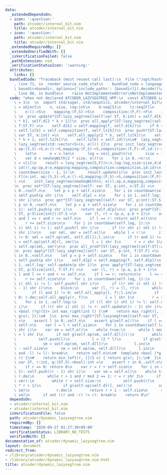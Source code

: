 ```yaml
---
data:
  _extendedDependsOn:
  - icon: ':question:'
    path: atcoder/internal_bit.nim
    title: atcoder/internal_bit.nim
  - icon: ':question:'
    path: atcoder/internal_bit.nim
    title: atcoder/internal_bit.nim
  _extendedRequiredBy: []
  _extendedVerifiedWith: []
  _isVerificationFailed: false
  _pathExtension: nim
  _verificationStatusIcon: ':warning:'
  attributes:
    links: []
  bundledCode: "Traceback (most recent call last):\n  File \"/opt/hostedtoolcache/Python/3.10.2/x64/lib/python3.10/site-packages/onlinejudge_verify/documentation/build.py\"\
    , line 71, in _render_source_code_stat\n    bundled_code = language.bundle(stat.path,\
    \ basedir=basedir, options={'include_paths': [basedir]}).decode()\n  File \"/opt/hostedtoolcache/Python/3.10.2/x64/lib/python3.10/site-packages/onlinejudge_verify/languages/nim.py\"\
    , line 86, in bundle\n    raise NotImplementedError\nNotImplementedError\n"
  code: "when not declared ATCODER_LAZYSEGTREE_HPP:\n  const ATCODER_LAZYSEGTREE_HPP*\
    \ = 1\n  \n  import std/sugar, std/sequtils, atcoder/internal_bit\n  type lazy_segtree*[S,F]\
    \ = object\n    n, size, log:int\n    d:seq[S]\n    lz:seq[F]\n    op:(S, S)->S\n\
    \    e:()->S\n    mapping:(F,S)->S\n    composition:(F,F)->F\n    id:()->F\n \
    \ \n  proc update*[ST:lazy_segtree](self:var ST, k:int) = self.d[k] = self.op(self.d[2\
    \ * k], self.d[2 * k + 1])\n  proc all_apply*[ST:lazy_segtree](self:var ST, k:int,\
    \ f:ST.F) =\n    self.d[k] = self.mapping(f, self.d[k])\n    if k < self.size:\
    \ self.lz[k] = self.composition(f, self.lz[k])\n  proc push*[ST:lazy_segtree](self:\
    \ var ST, k:int) =\n    self.all_apply(2 * k, self.lz[k])\n    self.all_apply(2\
    \ * k + 1, self.lz[k])\n    self.lz[k] = self.id()\n\n#  lazy_segtree(int n) :\
    \ lazy_segtree(std::vector<S>(n, e())) {}\n  proc init_lazy_segtree*[S, F](v:seq[S],\
    \ op:(S,S)->S,e:()->S,mapping:(F,S)->S,composition:(F,F)->F,id:()->F):auto =\n\
    \    let\n      n = v.len\n      log = ceil_pow2(n)\n      size = 1 shl log\n\
    \    var d = newSeqWith(2 * size, e())\n    for i in 0..<n:\n      d[size + i]\
    \ = v[i]\n    result = lazy_segtree[S,F](n:n,log:log,size:size,d:d,lz:newSeqWith(size,\
    \ id()),op:op,e:e,mapping:mapping,composition:composition,id:id)\n    for i in\
    \ countdown(size - 1, 1):\n      result.update(i)\n  proc init_lazy_segtree*[S,\
    \ F](n:int, op:(S,S)->S,e:()->S,mapping:(F,S)->S,composition:(F,F)->F,id:()->F):auto\
    \ =\n    init_lazy_segtree(newSeqWith(n, e()),op,e,mapping,composition,id)\n\n\
    \n  proc set*[ST:lazy_segtree](self: var ST, p:int, x:ST.S) =\n    assert p in\
    \ 0..<self.n\n    let p = p + self.size\n    for i in countdown(self.log, 1):\
    \ self.push(p shr i)\n    self.d[p] = x\n    for i in 1..self.log: self.update(p\
    \ shr i)\n\n  proc get*[ST:lazy_segtree](self: var ST, p:int):ST.S =\n    assert\
    \ p in 0..<self.n\n    let p = p + self.size\n    for i in countdown(self.log,\
    \ 1): self.push(p shr i)\n    return self.d[p]\n\n  proc prod*[ST:lazy_segtree](self:var\
    \ ST, p:Slice[int]):ST.S =\n    var (l, r) = (p.a, p.b + 1)\n    assert 0 <= l\
    \ and l <= r and r <= self.n\n    if l == r: return self.e()\n\n    l += self.size\n\
    \    r += self.size\n\n    for i in countdown(self.log, 1):\n      if ((l shr\
    \ i) shl i) != l: self.push(l shr i)\n      if ((r shr i) shl i) != r: self.push(r\
    \ shr i)\n\n    var sml, smr = self.e()\n    while l < r:\n      if (l and 1)\
    \ != 0: sml = self.op(sml, self.d[l]);l.inc\n      if (r and 1) != 0: r.dec;smr\
    \ = self.op(self.d[r], smr)\n      l = l shr 1\n      r = r shr 1\n    return\
    \ self.op(sml, smr)\n\n  proc all_prod*[ST:lazy_segtree](self:ST):auto = self.d[1]\n\
    \n  proc apply*[ST:lazy_segtree](self: var ST, p:int, f:ST.F) =\n    assert p\
    \ in 0..<self.n\n    let p = p + self.size\n    for i in countdown(self.log, 1):\
    \ self.push(p shr i)\n    self.d[p] = self.mapping(f, self.d[p])\n    for i in\
    \ 1..self.log: self.update(p shr i)\n  proc apply*[ST:lazy_segtree](self: var\
    \ ST, p:Slice[int], f:ST.F) =\n    var (l, r) = (p.a, p.b + 1)\n    assert 0 <=\
    \ l and l <= r and r <= self.n\n    if l == r: return\n\n    l += self.size\n\
    \    r += self.size\n\n    for i in countdown(self.log, 1):\n      if ((l shr\
    \ i) shl i) != l: self.push(l shr i)\n      if ((r shr i) shl i) != r: self.push((r\
    \ - 1) shr i)\n\n    block:\n      var (l, r) = (l, r)\n      while l < r:\n \
    \       if (l and 1) != 0: self.all_apply(l, f);l.inc\n        if (r and 1) !=\
    \ 0: r.dec;self.all_apply(r, f)\n        l = l shr 1\n        r = r shr 1\n\n\
    \    for i in 1..self.log:\n      if ((l shr i) shl i) != l: self.update(l shr\
    \ i)\n      if ((r shr i) shl i) != r: self.update((r - 1) shr i)\n\n#  template\
    \ <bool (*g)(S)> int max_right(int l) {\n#    return max_right(l, [](S x) { return\
    \ g(x); });\n#  }\n  proc max_right*[ST:lazysegtree](self:var ST, l:int, g:(ST.S)->bool):int\
    \ =\n    assert l in 0..self.n\n    assert g(self.e())\n    if l == self.n: return\
    \ self.n\n    var l = l + self.size\n    for i in countdown(self.log, 1): self.push(l\
    \ shr i)\n    var sm = self.e()\n    while true:\n      while l mod 2 == 0: l\
    \ = l shr 1\n      if not g(self.op(sm, self.d[l])):\n        while l < self.size:\n\
    \          self.push(l)\n          l = (2 * l)\n          if g(self.op(sm, self.d[l])):\n\
    \            sm = self.op(sm, self.d[l])\n            l.inc\n        return l\
    \ - self.size\n      sm = self.op(sm, self.d[l])\n      l.inc\n      if not((l\
    \ and -l) != l): break\n    return self.n\n\n#  template <bool (*g)(S)> int min_left(int\
    \ r) {\n#    return min_left(r, [](S x) { return g(x); });\n#  }\n  proc min_left*[ST:lazy_segtree](self:\
    \ var ST, r:int, g:(ST.S)->bool):int =\n    assert r in 0..self.n\n    assert(g(self.e()))\n\
    \    if r == 0: return 0\n    var r = r + self.size\n    for i in countdown(self.log,\
    \ 1): self.push((r - 1) shr i)\n    var sm = self.e()\n    while true:\n     \
    \ r.dec\n      while r > 1 and r mod 2 == 1: r = r shr 1\n      if not g(self.op(self.d[r],\
    \ sm)):\n        while r < self.size:\n          self.push(r)\n          r = (2\
    \ * r + 1)\n          if g(self.op(self.d[r], sm)):\n            sm = self.op(self.d[r],\
    \ sm)\n            r.dec\n        return r + 1 - self.size\n      sm = self.op(self.d[r],\
    \ sm)\n      if not ((r and -r) != r): break\n    return 0\n"
  dependsOn:
  - atcoder/internal_bit.nim
  - atcoder/internal_bit.nim
  isVerificationFile: false
  path: atcoder/dynamic_lazysegtree.nim
  requiredBy: []
  timestamp: '2020-09-27 01:27:30+09:00'
  verificationStatus: LIBRARY_NO_TESTS
  verifiedWith: []
documentation_of: atcoder/dynamic_lazysegtree.nim
layout: document
redirect_from:
- /library/atcoder/dynamic_lazysegtree.nim
- /library/atcoder/dynamic_lazysegtree.nim.html
title: atcoder/dynamic_lazysegtree.nim
---
```

